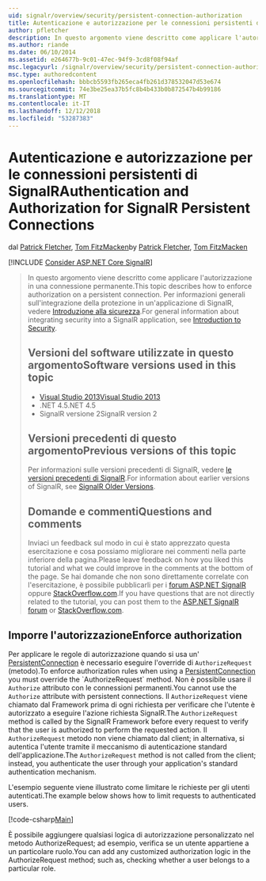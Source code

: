 ```yaml
---
uid: signalr/overview/security/persistent-connection-authorization
title: Autenticazione e autorizzazione per le connessioni persistenti di SignalR | Microsoft Docs
author: pfletcher
description: In questo argomento viene descritto come applicare l'autorizzazione in una connessione permanente. Per informazioni generali sull'integrazione di sicurezza in un'applicazione di SignalR,...
ms.author: riande
ms.date: 06/10/2014
ms.assetid: e264677b-9c01-47ec-94f9-3cd8f08f94af
msc.legacyurl: /signalr/overview/security/persistent-connection-authorization
msc.type: authoredcontent
ms.openlocfilehash: bbbcb5593fb265eca4fb261d378532047d53e674
ms.sourcegitcommit: 74e3be25ea37b5fc8b4b433b0b872547b4b99186
ms.translationtype: MT
ms.contentlocale: it-IT
ms.lasthandoff: 12/12/2018
ms.locfileid: "53287383"
---
```

<a name="authentication-and-authorization-for-signalr-persistent-connections"></a><span data-ttu-id="ca1c5-104">Autenticazione e autorizzazione per le connessioni persistenti di SignalR</span><span class="sxs-lookup"><span data-stu-id="ca1c5-104">Authentication and Authorization for SignalR Persistent Connections</span></span>
====================
<span data-ttu-id="ca1c5-105">dal [Patrick Fletcher](https://github.com/pfletcher), [Tom FitzMacken](https://github.com/tfitzmac)</span><span class="sxs-lookup"><span data-stu-id="ca1c5-105">by [Patrick Fletcher](https://github.com/pfletcher), [Tom FitzMacken](https://github.com/tfitzmac)</span></span>

[!INCLUDE [Consider ASP.NET Core SignalR](~/includes/signalr/signalr-version-disambiguation.md)]

> <span data-ttu-id="ca1c5-106">In questo argomento viene descritto come applicare l'autorizzazione in una connessione permanente.</span><span class="sxs-lookup"><span data-stu-id="ca1c5-106">This topic describes how to enforce authorization on a persistent connection.</span></span> <span data-ttu-id="ca1c5-107">Per informazioni generali sull'integrazione della protezione in un'applicazione di SignalR, vedere [Introduzione alla sicurezza](introduction-to-security.md).</span><span class="sxs-lookup"><span data-stu-id="ca1c5-107">For general information about integrating security into a SignalR application, see [Introduction to Security](introduction-to-security.md).</span></span>
>
> ## <a name="software-versions-used-in-this-topic"></a><span data-ttu-id="ca1c5-108">Versioni del software utilizzate in questo argomento</span><span class="sxs-lookup"><span data-stu-id="ca1c5-108">Software versions used in this topic</span></span>
>
>
> - [<span data-ttu-id="ca1c5-109">Visual Studio 2013</span><span class="sxs-lookup"><span data-stu-id="ca1c5-109">Visual Studio 2013</span></span>](https://my.visualstudio.com/Downloads?q=visual%20studio%202013)
> - <span data-ttu-id="ca1c5-110">.NET 4.5</span><span class="sxs-lookup"><span data-stu-id="ca1c5-110">.NET 4.5</span></span>
> - <span data-ttu-id="ca1c5-111">SignalR versione 2</span><span class="sxs-lookup"><span data-stu-id="ca1c5-111">SignalR version 2</span></span>
>
>
>
> ## <a name="previous-versions-of-this-topic"></a><span data-ttu-id="ca1c5-112">Versioni precedenti di questo argomento</span><span class="sxs-lookup"><span data-stu-id="ca1c5-112">Previous versions of this topic</span></span>
>
> <span data-ttu-id="ca1c5-113">Per informazioni sulle versioni precedenti di SignalR, vedere [le versioni precedenti di SignalR](../older-versions/index.md).</span><span class="sxs-lookup"><span data-stu-id="ca1c5-113">For information about earlier versions of SignalR, see [SignalR Older Versions](../older-versions/index.md).</span></span>
>
> ## <a name="questions-and-comments"></a><span data-ttu-id="ca1c5-114">Domande e commenti</span><span class="sxs-lookup"><span data-stu-id="ca1c5-114">Questions and comments</span></span>
>
> <span data-ttu-id="ca1c5-115">Inviaci un feedback sul modo in cui è stato apprezzato questa esercitazione e cosa possiamo migliorare nei commenti nella parte inferiore della pagina.</span><span class="sxs-lookup"><span data-stu-id="ca1c5-115">Please leave feedback on how you liked this tutorial and what we could improve in the comments at the bottom of the page.</span></span> <span data-ttu-id="ca1c5-116">Se hai domande che non sono direttamente correlate con l'esercitazione, è possibile pubblicarli per i [forum ASP.NET SignalR](https://forums.asp.net/1254.aspx/1?ASP+NET+SignalR) oppure [StackOverflow.com](http://stackoverflow.com/).</span><span class="sxs-lookup"><span data-stu-id="ca1c5-116">If you have questions that are not directly related to the tutorial, you can post them to the [ASP.NET SignalR forum](https://forums.asp.net/1254.aspx/1?ASP+NET+SignalR) or [StackOverflow.com](http://stackoverflow.com/).</span></span>


## <a name="enforce-authorization"></a><span data-ttu-id="ca1c5-117">Imporre l'autorizzazione</span><span class="sxs-lookup"><span data-stu-id="ca1c5-117">Enforce authorization</span></span>

<span data-ttu-id="ca1c5-118">Per applicare le regole di autorizzazione quando si usa un' [PersistentConnection](https://msdn.microsoft.com/library/microsoft.aspnet.signalr.persistentconnection(v=vs.111).aspx) è necessario eseguire l'override di `AuthorizeRequest` (metodo).</span><span class="sxs-lookup"><span data-stu-id="ca1c5-118">To enforce authorization rules when using a [PersistentConnection](https://msdn.microsoft.com/library/microsoft.aspnet.signalr.persistentconnection(v=vs.111).aspx) you must override the `AuthorizeRequest` method.</span></span> <span data-ttu-id="ca1c5-119">Non è possibile usare il `Authorize` attributo con le connessioni permanenti.</span><span class="sxs-lookup"><span data-stu-id="ca1c5-119">You cannot use the `Authorize` attribute with persistent connections.</span></span> <span data-ttu-id="ca1c5-120">Il `AuthorizeRequest` viene chiamato dal Framework prima di ogni richiesta per verificare che l'utente è autorizzato a eseguire l'azione richiesta SignalR.</span><span class="sxs-lookup"><span data-stu-id="ca1c5-120">The `AuthorizeRequest` method is called by the SignalR Framework before every request to verify that the user is authorized to perform the requested action.</span></span> <span data-ttu-id="ca1c5-121">Il `AuthorizeRequest` metodo non viene chiamato dal client; in alternativa, si autentica l'utente tramite il meccanismo di autenticazione standard dell'applicazione.</span><span class="sxs-lookup"><span data-stu-id="ca1c5-121">The `AuthorizeRequest` method is not called from the client; instead, you authenticate the user through your application's standard authentication mechanism.</span></span>

<span data-ttu-id="ca1c5-122">L'esempio seguente viene illustrato come limitare le richieste per gli utenti autenticati.</span><span class="sxs-lookup"><span data-stu-id="ca1c5-122">The example below shows how to limit requests to authenticated users.</span></span>

[!code-csharp[Main](persistent-connection-authorization/samples/sample1.cs)]

<span data-ttu-id="ca1c5-123">È possibile aggiungere qualsiasi logica di autorizzazione personalizzato nel metodo AuthorizeRequest; ad esempio, verifica se un utente appartiene a un particolare ruolo.</span><span class="sxs-lookup"><span data-stu-id="ca1c5-123">You can add any customized authorization logic in the AuthorizeRequest method; such as, checking whether a user belongs to a particular role.</span></span>
